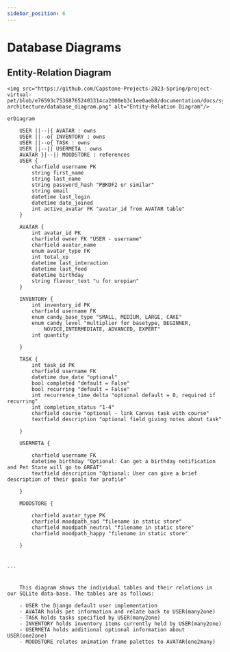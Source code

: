 ```yaml
---
sidebar_position: 6
---
```


# Database Diagrams

## Entity-Relation Diagram

````
<img src="https://github.com/Capstone-Projects-2023-Spring/project-virtual-pet/blob/e76593c753687652403314ca2000eb3c1ee0aeb8/documentation/docs/system-architecture/database_diagram.png" alt="Entity-Relation Diagram"/>

erDiagram

    USER ||--|{ AVATAR : owns
    USER ||--o{ INVENTORY : owns
    USER ||--o{ TASK : owns
    USER ||--|| USERMETA : owns
    AVATAR }|--|| MOODSTORE : references
    USER {
        charfield username PK 
        string first_name
        string last_name
        string password_hash "PBKDF2 or similar"
        string email
        datetime last_login
        datetime date_joined
        int active_avatar FK "avatar_id from AVATAR table"        
    }

    AVATAR {
        int avatar_id PK
        charfield owner FK "USER - username"
        charfield avatar_name 
        enum avatar_type FK  
        int total_xp 
        datetime last_interaction
        datetime last_feed
        datetime birthday
        string flavour_text "u for uropian"
    }

    INVENTORY {
        int inventory_id PK
        charfield username FK
        enum candy_base_type "SMALL, MEDIUM, LARGE, CAKE"
        enum candy_level "multiplier for basetype, BEGINNER,
            NOVICE,INTERMEDIATE, ADVANCED, EXPERT"   
        int quantity
        
    }

    TASK {
        int task_id PK
        charfield username FK
        datetime due_date "optional"
        bool completed "default = False"
        bool recurring "default = False"
        int recurrence_time_delta "optional default = 0, required if recurring"
        int completion_status "1-4"
        charfield course "optional - link Canvas task with course"
        textfield description "optional field giving notes about task"

    }

    USERMETA {

        charfield username FK
        datetime birthday "Optional: Can get a birthday notification and Pet State will go to GREAT"
        textfield description "Optional: User can give a brief description of their goals for profile"

    }

    MOODSTORE {

        charfield avatar_type PK
        charfield moodpath_sad "filename in static store"
        charfield moodpath_neutral "filename in static store"
        charfield moodpath_happy "filename in static store"

    }



```


    This diagram shows the individual tables and their relations in our SQLite data-base. The tables are as follows:

	- USER the Django default user implementation 
	- AVATAR holds pet information and relate back to USER(many2one)
	- TASK holds tasks specified by USER(many2one)
	- INVENTORY holds inventory items currently held by USER(many2one)
	- USERMETA holds additional optional information about USER(one2one)
	- MOODSTORE relates animation frame palettes to AVATAR(one2many)






